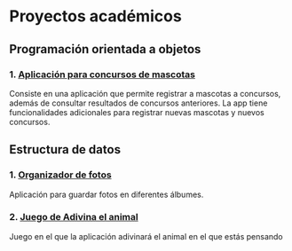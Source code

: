 # Proyectos académicos


## Programación orientada a objetos
### 1. [Aplicación para concursos de mascotas](https://github.com/Nathscrespo/Proyecto-POO-parcial1-grupo8.git)
Consiste en una aplicación que permite registrar a mascotas a concursos, además de consultar resultados de concursos anteriores. La app tiene funcionalidades adicionales para registrar nuevas mascotas y nuevos concursos.
## Estructura de datos
### 1. [Organizador de fotos](https://github.com/santi0ne/ProyectoEDD.git)
Aplicación para guardar fotos en diferentes álbumes.
### 2. [Juego de Adivina el animal](https://github.com/santi0ne/ProyectoJuegoIIP.git)
Juego en el que la aplicación adivinará el animal en el que estás pensando
